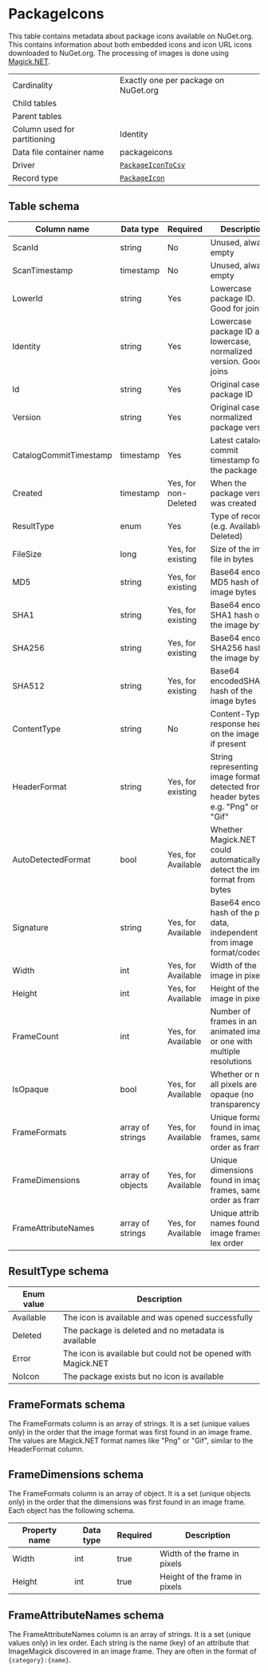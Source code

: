 # PackageIcons

This table contains metadata about package icons available on NuGet.org. This contains information about both embedded
icons and icon URL icons downloaded to NuGet.org. The processing of images is done using [Magick.NET](https://github.com/dlemstra/Magick.NET).

|                              |                                                                                             |
| ---------------------------- | ------------------------------------------------------------------------------------------- |
| Cardinality                  | Exactly one per package on NuGet.org                                                        |
| Child tables                 |                                                                                             |
| Parent tables                |                                                                                             |
| Column used for partitioning | Identity                                                                                    |
| Data file container name     | packageicons                                                                                |
| Driver                       | [`PackageIconToCsv`](../drivers/PackageIconToCsv.md)                                        |
| Record type                  | [`PackageIcon`](../../src/Worker.Logic/CatalogScan/Drivers/PackageIconToCsv/PackageIcon.cs) |

## Table schema

| Column name            | Data type        | Required             | Description                                                                      |
| ---------------------- | ---------------- | -------------------- | -------------------------------------------------------------------------------- |
| ScanId                 | string           | No                   | Unused, always empty                                                             |
| ScanTimestamp          | timestamp        | No                   | Unused, always empty                                                             |
| LowerId                | string           | Yes                  | Lowercase package ID. Good for joins                                             |
| Identity               | string           | Yes                  | Lowercase package ID and lowercase, normalized version. Good for joins           |
| Id                     | string           | Yes                  | Original case package ID                                                         |
| Version                | string           | Yes                  | Original case, normalized package version                                        |
| CatalogCommitTimestamp | timestamp        | Yes                  | Latest catalog commit timestamp for the package                                  |
| Created                | timestamp        | Yes, for non-Deleted | When the package version was created                                             |
| ResultType             | enum             | Yes                  | Type of record (e.g. Available, Deleted)                                         |
| FileSize               | long             | Yes, for existing    | Size of the image file in bytes                                                  |
| MD5                    | string           | Yes, for existing    | Base64 encoded MD5 hash of the image bytes                                       |
| SHA1                   | string           | Yes, for existing    | Base64 encoded SHA1 hash of the image bytes                                      |
| SHA256                 | string           | Yes, for existing    | Base64 encoded SHA256 hash of the image bytes                                    |
| SHA512                 | string           | Yes, for existing    | Base64 encodedSHA512 hash of the image bytes                                     |
| ContentType            | string           | No                   | Content-Type response header on the image file, if present                       |
| HeaderFormat           | string           | Yes, for existing    | String representing image format detected from header bytes, e.g. "Png" or "Gif" |
| AutoDetectedFormat     | bool             | Yes, for Available   | Whether Magick.NET could automatically detect the image format from bytes        |
| Signature              | string           | Yes, for Available   | Base64 encoded hash of the pixel data, independent from image format/codec       |
| Width                  | int              | Yes, for Available   | Width of the image in pixels                                                     |
| Height                 | int              | Yes, for Available   | Height of the image in pixels                                                    |
| FrameCount             | int              | Yes, for Available   | Number of frames in an animated image, or one with multiple resolutions          |
| IsOpaque               | bool             | Yes, for Available   | Whether or not all pixels are opaque (no transparency)                           |
| FrameFormats           | array of strings | Yes, for Available   | Unique formats found in image frames, same order as frames                       |
| FrameDimensions        | array of objects | Yes, for Available   | Unique dimensions found in image frames, same order as frames                    |
| FrameAttributeNames    | array of strings | Yes, for Available   | Unique attribute names found in image frames, in lex order                       |

## ResultType schema

| Enum value | Description                                                   |
| ---------- | ------------------------------------------------------------- |
| Available  | The icon is available and was opened successfully             |
| Deleted    | The package is deleted and no metadata is available           |
| Error      | The icon is available but could not be opened with Magick.NET |
| NoIcon     | The package exists but no icon is available                   |

## FrameFormats schema

The FrameFormats column is an array of strings. It is a set (unique values only) in the order that the image format was first found in an image frame. The values are Magick.NET format names like "Png" or "Gif", similar to the HeaderFormat column.

## FrameDimensions schema

The FrameFormats column is an array of object. It is a set (unique objects only) in the order that the dimensions was first found in an image frame. Each object has the following schema.

| Property name | Data type | Required | Description                   |
| ------------- | --------- | -------- | ----------------------------- |
| Width         | int       | true     | Width of the frame in pixels  |
| Height        | int       | true     | Height of the frame in pixels |

## FrameAttributeNames schema

The FrameAttributeNames column is an array of strings. It is a set (unique values only) in lex order. Each string is the name (key) of an attribute that ImageMagick discovered in an image frame. They are often in the format of `{category}:{name}`.
